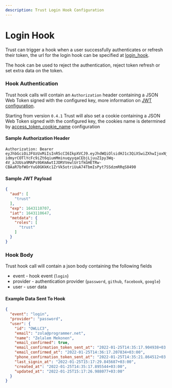 ```yaml
---
description: Trust Login Hook Configuration
---
```


# Login Hook

Trust can trigger a hook when a user successfully authenticates or refresh their token, the url for the login hook can be specified at [login_hook](../configuration/README.md#login_hook).

The hook can be used to reject the authentication, reject token refresh or set extra data on the token.

### Hook Authentication

Trust hook calls will contain an `Authorization` header containing a JSON Web Token signed with the configured key, more information on [JWT configuration](../configuration/jwt.md).

Starting from version `0.4.1` Trust will also set a cookie containing a JSON Web Token signed with the configured key, the cookies name is determined by [access_token_cookie_name](../configuration/README.md#accesstokencookiename) configuration

#### Sample Authorization Header

```
Authorization: Bearer eyJhbGciOiJFUzUxMiIsInR5cCI6IkpXVCJ9.eyJhdWQiOlsidHJ1c3QiXSwiZXhwIjoxNjQzMTEwNzA3LCJpYXQiOjE2NDMxMTA2NDcsIm1ldGRhdGEiOnsicm9sZXMiOlsidHJ1c3QiXX19.AL6ZYuT8kHvOY3zH975swC4qSCN6-idmyrCOTlYcFc9iZt6qiumMminuqyyqaCEbjLjuuZIpy3Wq-4V_aJUUsa9MAPs9bKmAwtIJDRVVewlUr1fkGHETRw-CBAaR7bfWOrYuG0GKkKc1ZrVk5otriUuA74TbmIsPyt7SSdzmRRqS8490 
```

#### Sample JWT Payload

```json
{
  "aud": [
    "trust"
  ],
  "exp": 1643110707,
  "iat": 1643110647,
  "metdata": {
    "roles": [
      "trust"
    ]
  }
}
```

### Hook Body

Trust hook call will contain a json body containing the following fields

- event - hook event (`login`)
- provider - authentication provider (`password`, `github`, `facebook`, `google`)
- user - user data

#### Example Data Sent To Hook

``` json
{
  "event": "login",
  "provider": "password",
  "user": {
    "id": "OWLLC3",
    "email": "zola@programmer.net",
    "name": "Zelalem Mekonen",
    "email_confirmed": true,
    "email_confirmation_token_sent_at": "2022-01-25T14:35:17.904938+03:00",
    "email_confirmed_at": "2022-01-25T14:36:17.207834+03:00",
    "phone_confirmation_token_sent_at": "2022-01-25T14:35:21.864512+03:00",
    "last_signin_at": "2022-01-25T15:17:29.845687+03:00",
    "created_at": "2022-01-25T14:35:17.895544+03:00",
    "updated_at": "2022-01-25T15:17:26.988077+03:00"
  }
}
```
